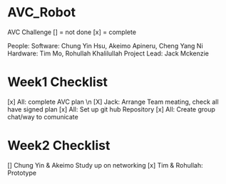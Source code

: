 # AVC_Robot
AVC Challenge
[] = not done [x] = complete

People:
Software: Chung Yin Hsu, Akeimo Apineru, Cheng Yang Ni 
Hardware: Tim Mo, Rohullah Khalilullah
Project Lead: Jack Mckenzie

# Week1 Checklist
[x] All: complete AVC plan \n
[X] Jack: Arrange Team meating, check all have signed plan
[x] All: Set up git hub Repository
[x] All: Create group chat/way to comunicate 

# Week2 Checklist 
[] Chung Yin & Akeimo Study up on networking
[x] Tim & Rohullah: Prototype 
